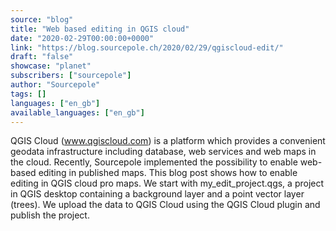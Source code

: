 ```yaml
---
source: "blog"
title: "Web based editing in QGIS cloud"
date: "2020-02-29T00:00:00+0000"
link: "https://blog.sourcepole.ch/2020/02/29/qgiscloud-edit/"
draft: "false"
showcase: "planet"
subscribers: ["sourcepole"]
author: "Sourcepole"
tags: []
languages: ["en_gb"]
available_languages: ["en_gb"]
---
```


QGIS Cloud (www.qgiscloud.com) is a platform which provides a convenient geodata infrastructure including database, web services and web maps in the cloud. Recently, Sourcepole implemented the possibility to enable web-based editing in published maps. This blog post shows how to enable editing in QGIS cloud pro maps.
We start with my_edit_project.qgs, a project in QGIS desktop containing a background layer and a point vector layer (trees).
We upload the data to QGIS Cloud using the QGIS Cloud plugin and publish the project.
